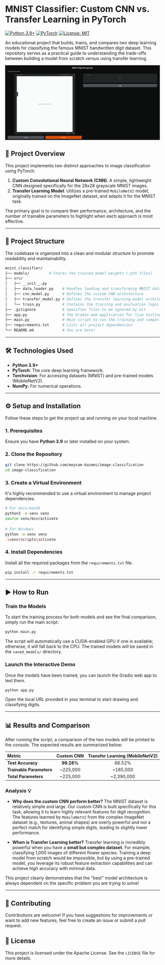 # MNIST Classifier: Custom CNN vs. Transfer Learning in PyTorch

[![Python 3.9+](https://img.shields.io/badge/Python-3.9+-blue.svg)](https://www.python.org/downloads/)
[![PyTorch](https://img.shields.io/badge/PyTorch-%23EE4C2C.svg?logo=pytorch&logoColor=white)](https://pytorch.org/)
[![License: MIT](https://img.shields.io/badge/license-Apache%202-blue)](https://github.com/meysam-kazemi/image-classification/blob/main/LICENSE)

An educational project that builds, trains, and compares two deep learning models for classifying the famous MNIST handwritten digit dataset. This repository serves as a practical guide to understanding the trade-offs between building a model from scratch versus using transfer learning.

![vid](https://github.com/meysam-kazemi/image-classification/blob/main/video/vid.gif)


## 📜 Project Overview

This project implements two distinct approaches to image classification using PyTorch:

1.  **Custom Convolutional Neural Network (CNN)**: A simple, lightweight CNN designed specifically for the 28x28 grayscale MNIST images.
2.  **Transfer Learning Model**: Utilizes a pre-trained `MobileNetV2` model, originally trained on the ImageNet dataset, and adapts it for the MNIST task.

The primary goal is to compare their performance, architecture, and the number of trainable parameters to highlight when each approach is most effective.

***

## 📂 Project Structure

The codebase is organized into a clean and modular structure to promote readability and maintainability.

```bash
mnist_classifier/
├── models/         # Stores the trained model weights (.pth files)
├── src/
│   ├── __init__.py
│   ├── data_loader.py    # Handles loading and transforming MNIST data
│   ├── cnn_model.py      # Defines the custom CNN architecture
│   ├── transfer_model.py # Defines the transfer learning model architecture
│   └── train.py          # Contains the training and evaluation logic
├── .gitignore            # Specifies files to be ignored by Git
├── app.py                # The Gradio web application for live testing
├── main.py               # Main script to run the training and comparison
├── requirements.txt      # Lists all project dependencies
└── README.md             # You are here!
```

***

## 🛠️ Technologies Used

* **Python 3.9+**
* **PyTorch**: The core deep learning framework.
* **Torchvision**: For accessing datasets (MNIST) and pre-trained models (MobileNetV2).
* **NumPy**: For numerical operations.

***

## ⚙️ Setup and Installation

Follow these steps to get the project up and running on your local machine.

### 1. Prerequisites
Ensure you have **Python 3.9** or later installed on your system.

### 2. Clone the Repository
```bash
git clone https://github.com/meysam-kazemi/image-classification
cd image-classification
```

### 3. Create a Virtual Environment
It's highly recommended to use a virtual environment to manage project dependencies.
```bash
# For Unix/macOS
python3 -m venv venv
source venv/bin/activate

# For Windows
python -m venv venv
.\venv\Scripts\activate
```

### 4. Install Dependencies
Install all the required packages from the `requirements.txt` file.
```bash
pip install -r requirements.txt
```

***

## ▶️ How to Run

### Train the Models
To start the training process for both models and see the final comparison, simply run the main script:
```bash
python main.py
```
The script will automatically use a CUDA-enabled GPU if one is available; otherwise, it will fall back to the CPU. The trained models will be saved in the `saved_models/` directory.

### Launch the Interactive Demo
Once the models have been trained, you can launch the Gradio web app to test them.

```bash
python app.py
```

Open the local URL provided in your terminal to start drawing and classifying digits.



***

## 📊 Results and Comparison

After running the script, a comparison of the two models will be printed to the console. The expected results are summarized below:

| Metric | Custom CNN | Transfer Learning (MobileNetV2) |
| :--- | :---: | :---: |
| **Test Accuracy** | **99.28%** | 66.52% |
| **Trainable Parameters**| ~225,000 | ~165,000 |
| **Total Parameters** | ~225,000 | ~2,390,000 |

### Analysis 💡

* **Why does the custom CNN perform better?** The MNIST dataset is relatively simple and large. Our custom CNN is built specifically for this task, allowing it to learn highly relevant features for digit recognition. The features learned by `MobileNetV2` from the complex ImageNet dataset (e.g., textures, animal shapes) are overly powerful and not a perfect match for identifying simple digits, leading to slightly lower performance.

* **When is Transfer Learning better?** Transfer learning is incredibly powerful when you have a **small but complex dataset**. For example, classifying 1,000 images of different flower species. Training a deep model from scratch would be impossible, but by using a pre-trained model, you leverage its robust feature extraction capabilities and can achieve high accuracy with minimal data.

This project clearly demonstrates that the "best" model architecture is always dependent on the specific problem you are trying to solve!

***

## 🤝 Contributing

Contributions are welcome! If you have suggestions for improvements or want to add new features, feel free to create an issue or submit a pull request.

## 📄 License

This project is licensed under the Apache License. See the `LICENSE` file for more details.
